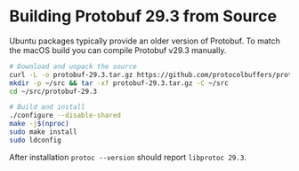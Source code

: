 # Building Protobuf 29.3 from Source

Ubuntu packages typically provide an older version of Protobuf. To match the macOS build you can compile Protobuf v29.3 manually.

```bash
# Download and unpack the source
curl -L -o protobuf-29.3.tar.gz https://github.com/protocolbuffers/protobuf/releases/download/v29.3/protobuf-cpp-29.3.tar.gz
mkdir -p ~/src && tar -xf protobuf-29.3.tar.gz -C ~/src
cd ~/src/protobuf-29.3

# Build and install
./configure --disable-shared
make -j$(nproc)
sudo make install
sudo ldconfig
```

After installation `protoc --version` should report `libprotoc 29.3`.
